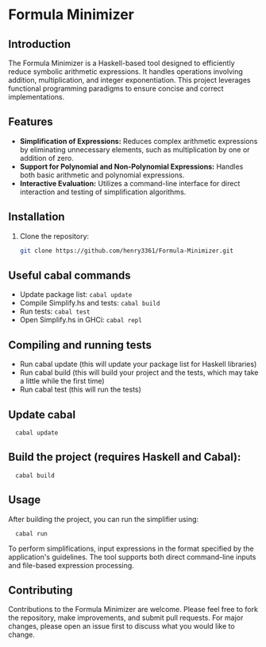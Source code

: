 # Formula Minimizer

## Introduction
The Formula Minimizer is a Haskell-based tool designed to efficiently reduce symbolic arithmetic expressions. It handles operations involving addition, multiplication, and integer exponentiation. This project leverages functional programming paradigms to ensure concise and correct implementations.

## Features
- **Simplification of Expressions:** Reduces complex arithmetic expressions by eliminating unnecessary elements, such as multiplication by one or addition of zero.
- **Support for Polynomial and Non-Polynomial Expressions:** Handles both basic arithmetic and polynomial expressions.
- **Interactive Evaluation:** Utilizes a command-line interface for direct interaction and testing of simplification algorithms.

## Installation
1. Clone the repository:
   ```bash
   git clone https://github.com/henry3361/Formula-Minimizer.git

## Useful cabal commands

- Update package list: `cabal update`
- Compile Simplify.hs and tests: `cabal build`
- Run tests: `cabal test`
- Open Simplify.hs in GHCi: `cabal repl`

## Compiling and running tests
-  Run cabal update (this will update your package list for Haskell libraries)
-  Run cabal build (this will build your project and the tests, which may take a little while the first time)
-  Run cabal test (this will run the tests)

## Update cabal

      cabal update


## Build the project (requires Haskell and Cabal):

      cabal build


## Usage

After building the project, you can run the simplifier using:
     
      cabal run


To perform simplifications, input expressions in the format specified by the application's guidelines. The tool supports both direct command-line inputs and file-based expression processing.

## Contributing

Contributions to the Formula Minimizer are welcome. Please feel free to fork the repository, make improvements, and submit pull requests. For major changes, please open an issue first to discuss what you would like to change.
